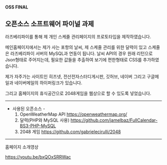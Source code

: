 
#### OSS FINAL

## 오픈소스 소프트웨어 파이널 과제

라즈베리파이를 통해 제 개인 스케줄 관리페이지의 프로토타입을 제작하였습니다.

메인홈페이지에서는 제가 사는 포항의 날씨, 제 스케줄 관리를 위한 달력이 있고 스케줄은 라즈베리파이 서버의 MySQL과 연동이 됩니다.
날씨 API의 경우 원래 리턴으로 Json형태로 주어지는데, 필요한 값들을 추출하여 보기에 편한형태로 CSS를 추가하였습니다.

제가 자주가는 사이트인 히즈넷, 전산전자스터디게시판, 깃허브, 네이버 그리고 구글메일과 네이버메일의 하이퍼링크가 있습니다.

그리고 홈페이지의 휴식공간으로 2048게임을 웹상으로 할 수 있도록 넣었습니다.


------------------
- 사용된 오픈소스 - 
  1. OpenWeatherMap API
    https://openweathermap.org/
  2. 달력(PHP와 MySQL 사용)
    https://github.com/jamelbaz/FullCalendar-BS3-PHP-MySQL
  3. 2048 게임
    https://github.com/gabrielecirulli/2048

----------------

홈페이지 소개영상

https://youtu.be/bxQOxSRRWac
